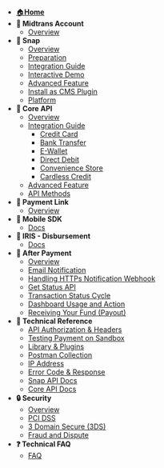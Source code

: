 - [:house:**Home**](/)
- **:bust_in_silhouette: Midtrans Account**
	- [Overview](en/midtrans-account/overview.md)
- **:beginner: Snap**
	- [Overview](en/snap/overview.md)
	- [Preparation](en/snap/preparation.md)
	- [Integration Guide](en/snap/integration-guide.md)
	- [Interactive Demo](en/snap/interactive-demo.md)
	- [Advanced Feature](en/snap/advanced-feature.md)
	- [Install as CMS Plugin](en/snap/with-plugins.md)
	- [Platform](en/snap/platform/overview.md)
- **:diamond_shape_with_a_dot_inside: Core API**
	- [Overview](en/core-api/overview.md)
	- [Integration Guide](en/core-api/overview?id=integration)
		- [Credit Card](en/core-api/credit-card.md)
		- [Bank Transfer](en/core-api/bank-transfer.md)
		- [E-Wallet](en/core-api/e-wallet.md)
		- [Direct Debit](en/core-api/direct-debit.md)
		- [Convenience Store](en/core-api/convenience-store.md)
		- [Cardless Credit](en/core-api/cardless-credit.md)
	- [Advanced Feature](en/core-api/advanced-features.md)
	- [API Methods](https://api-docs.midtrans.com/#api-methods)
- **:link: Payment Link**
    - [Overview](en/payment-link/overview.md)
- **:iphone: Mobile SDK**
	- [Docs](https://mobile-docs.midtrans.com)
- **:money_with_wings: IRIS - Disbursement**
	- [Docs](https://iris-docs.midtrans.com/)
- **:memo: After Payment**
	- [Overview](en/after-payment/overview.md)
	- [Email Notification](en/after-payment/email-notification.md)
	- [Handling HTTPs Notification Webhook](en/after-payment/http-notification.md)
	- [Get Status API](en/after-payment/get-status.md)
	- [Transaction Status Cycle](en/after-payment/status-cycle.md)
	- [Dashboard Usage and Action](en/after-payment/dashboard-usage.md)
	- [Receiving Your Fund (Payout)](en/after-payment/payout.md)
- **:wrench: Technical Reference**
	- [API Authorization & Headers](en/technical-reference/api-header.md)
	- [Testing Payment on Sandbox](en/technical-reference/sandbox-test.md)
	- [Library & Plugins](en/technical-reference/library-plugin.md)
	- [Postman Collection](en/technical-reference/postman-collection.md)
	- [IP Address](en/technical-reference/ip-address.md)
	- [Error Code & Response](en/technical-reference/error-response-code.md)
	- [Snap API Docs](https://snap-docs.midtrans.com)
	- [Core API Docs](https://api-docs.midtrans.com)
- **:lock: Security**	
	- [Overview](en/security/overview.md)
	- [PCI DSS](https://support.midtrans.com/hc/en-us/articles/202710560-How-secure-is-my-information-i-e-payments-customer-details-in-Midtrans-system-)
	- [3 Domain Secure (3DS)](https://support.midtrans.com/hc/en-us/articles/360000137394-Introduction-to-3DS)
	- [Fraud and Dispute](https://support.midtrans.com/hc/en-us/sections/200525504-Fraud-and-Security)
- **:question: Technical FAQ**
	- [FAQ](https://midtrans-advanced-faq.netlify.com/#/faq-general)
